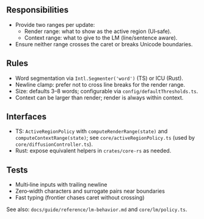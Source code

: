 ## Responsibilities

- Provide two ranges per update:
  - Render range: what to show as the active region (UI‑safe).
  - Context range: what to give to the LM (line/sentence aware).
- Ensure neither range crosses the caret or breaks Unicode boundaries.

## Rules

- Word segmentation via `Intl.Segmenter('word')` (TS) or ICU (Rust).
- Newline clamp: prefer not to cross line breaks for the render range.
- Size: defaults 3–8 words; configurable via `config/defaultThresholds.ts`.
- Context can be larger than render; render is always within context.

## Interfaces

- TS: `ActiveRegionPolicy` with `computeRenderRange(state)` and `computeContextRange(state)`; see `core/activeRegionPolicy.ts` (used by `core/diffusionController.ts`).
- Rust: expose equivalent helpers in `crates/core-rs` as needed.

## Tests

- Multi‑line inputs with trailing newline
- Zero‑width characters and surrogate pairs near boundaries
- Fast typing (frontier chases caret without crossing)

See also: `docs/guide/reference/lm-behavior.md` and `core/lm/policy.ts`.
